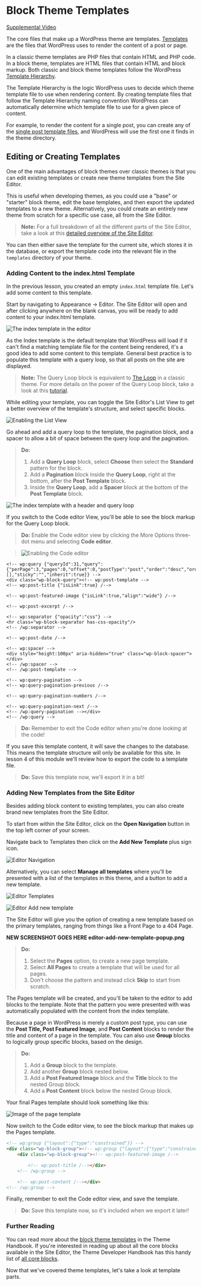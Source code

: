# Block Theme Templates

[Supplemental Video](https://videopress.com/v/S6ufFSi2)

The core files that make up a WordPress theme are templates. [Templates](https://developer.wordpress.org/themes/basics/template-files/) are the files that WordPress uses to render the content of a post or page. 

In a classic theme templates are PHP files that contain HTML and PHP code. In a block theme, templates are HTML files that contain HTML and block markup. Both classic and block theme templates follow the WordPress [Template Hierarchy](https://developer.wordpress.org/themes/basics/template-hierarchy/).

The Template Hierarchy is the logic WordPress uses to decide which theme template file to use when rendering content. By creating template files that follow the Template Hierarchy naming convention WordPress can automatically determine which template file to use for a given piece of content.

For example, to render the content for a single post, you can create any of the [single post template files](https://developer.wordpress.org/themes/basics/template-hierarchy/#single-post), and WordPress will use the first one it finds in the theme directory. 

## Editing or Creating Templates

One of the main advantages of block themes over classic themes is that you can edit existing templates or create new theme templates from the Site Editor. 

This is useful when developing themes, as you could use a "base" or "starter" block theme, edit the base templates, and then export the updated templates to a new theme. Alternatively, you could create an entirely new theme from scratch for a specific use case, all from the Site Editor. 

> **Note:** For a full breakdown of all the different parts of the Site Editor, take a look at this [detailed overview of the Site Editor](https://wordpress.org/support/article/site-editor/).

You can then either save the template for the current site, which stores it in the database, or export the template code into the relevant file in the `templates` directory of your theme. 

### Adding Content to the index.html Template

In the previous lesson, you created an empty `index.html` template file. Let's add some content to this template.

Start by navigating to Appearance -> Editor. The Site Editor will open and after clicking anywhere on the blank canvas, you will be ready to add content to your index.html template.

![The index template in the editor](https://learn.wordpress.org/files/2022/10/empty-index-template.png)

As the Index template is the default template that WordPress will load if it can't find a matching template file for the content being rendered, it's a good idea to add some content to this template. General best practice is to populate this template with a query loop, so that all posts on the site are displayed.

> **Note:** The Query Loop block is equivalent to [The Loop](https://codex.wordpress.org/The_Loop) in a classic theme. For more details on the power of the Query Loop block, take a look at this [tutorial](https://learn.wordpress.org/tutorial/taking-advantage-of-query-loops/).

While editing your template, you can toggle the Site Editor's List View to get a better overview of the template's structure, and select specific blocks.

![Enabling the List View](https://learn.wordpress.org/files/2022/10/enabling-list-view.png)

Go ahead and add a query loop to the template, the pagination block, and a spacer to allow a bit of space between the query loop and the pagination.

> **Do:** 
> 1. Add a **Query Loop** block, select **Choose** then select the **Standard** pattern for the block.
> 2. Add a **Pagination** block inside the **Query Loop**, right at the bottom, after the **Post Template** block.
> 3. Inside the **Query Loop**, add a **Spacer** block at the bottom of the **Post Template** block.

![The index template with a header and query loop](https://learn.wordpress.org/files/2022/10/basic-index-template.png)

If you switch to the Code editor View, you'll be able to see the block markup for the Query Loop block.

> **Do:** Enable the Code editor view by clicking the More Options three-dot menu and selecting **Code editor**.

> ![Enabling the Code editor](https://learn.wordpress.org/files/2022/10/editor-more-options.png)

```
<!-- wp:query {"queryId":31,"query":{"perPage":3,"pages":0,"offset":0,"postType":"post","order":"desc","orderBy":"date","author":"","search":"","exclude":[],"sticky":"","inherit":true}} -->
<div class="wp-block-query"><!-- wp:post-template -->
<!-- wp:post-title {"isLink":true} /-->

<!-- wp:post-featured-image {"isLink":true,"align":"wide"} /-->

<!-- wp:post-excerpt /-->

<!-- wp:separator {"opacity":"css"} -->
<hr class="wp-block-separator has-css-opacity"/>
<!-- /wp:separator -->

<!-- wp:post-date /-->

<!-- wp:spacer -->
<div style="height:100px" aria-hidden="true" class="wp-block-spacer"></div>
<!-- /wp:spacer -->
<!-- /wp:post-template -->

<!-- wp:query-pagination -->
<!-- wp:query-pagination-previous /-->

<!-- wp:query-pagination-numbers /-->

<!-- wp:query-pagination-next /-->
<!-- /wp:query-pagination --></div>
<!-- /wp:query -->
```

> **Do:** Remember to exit the Code editor when you're done looking at the code! 

If you save this template content, it will save the changes to the database. This means the template structure will only be available for this site. In lesson 4 of this module we'll review how to export the code to a template file. 

> **Do:** Save this template now, we'll export it in a bit!

### Adding New Templates from the Site Editor

Besides adding block content to existing templates, you can also create brand new templates from the Site Editor. 

To start from within the Site Editor, click on the **Open Navigation** button in the top left corner of your screen.

Navigate back to Templates then click on the **Add New Template** plus sign icon.

![Editor Navigation](https://learn.wordpress.org/files/2022/10/editor-navigation.png)

Alternatively, you can select **Manage all templates** where you'll be presented with a list of the templates in this theme, and a button to add a new template.

![Editor Templates](https://learn.wordpress.org/files/2022/10/editor-templates.png)

![Editor Add new template](https://learn.wordpress.org/files/2022/10/editor-add-new-template.png)

The Site Editor will give you the option of creating a new template based on the primary templates, ranging from things like a Front Page to a 404 Page. 

**NEW SCREENSHOT GOES HERE editor-add-new-template-popup.png**

> **Do:** 
> 1. Select the **Pages** option, to create a new page template.
> 2. Select **All Pages** to create a template that will be used for all pages.
> 3. Don't choose the pattern and instead click **Skip** to start from scratch.

The Pages template will be created, and you'll be taken to the editor to add blocks to the template. Note that the pattern you were presented with was automatically populated with the content from the index template.

Because a page in WordPress is merely a custom post type, you can use the **Post Title, Post Featured Image**, and **Post Content** blocks to render the title and content of a page in the template. You can also use **Group** blocks to logically group specific blocks, based on the design.

> **Do:**
> 1. Add a **Group** block to the template.
> 2. Add another **Group** block nested below.
> 3. Add a **Post Featured Image** block and the **Title** block to the nested Group block.
> 4. Add a **Post Content** block below the nested Group block.

Your final Pages template should look something like this:

![Image of the page template](https://learn.wordpress.org/files/2022/10/page-template.png)

Now switch to the Code editor view, to see the block markup that makes up the Pages template.

```html
<!-- wp:group {"layout":{"type":"constrained"}} -->
<div class="wp-block-group"><!-- wp:group {"layout":{"type":"constrained"}} -->
    <div class="wp-block-group"><!-- wp:post-featured-image /-->

        <!-- wp:post-title /--></div>
    <!-- /wp:group -->

    <!-- wp:post-content /--></div>
<!-- /wp:group -->
```

Finally, remember to exit the Code editor view, and save the template.

> **Do:** Save this template now, so it's included when we export it later!

### Further Reading

You can read more about the [block theme templates](https://developer.wordpress.org/themes/block-themes/templates-and-template-parts/) in the Theme Handbook. If you're interested in reading up about all the core blocks available in the Site Editor, the Theme Developer Handbook has this handy list of [all core blocks](https://developer.wordpress.org/block-editor/reference-guides/core-blocks/).

Now that we've covered theme templates, let's take a look at template parts.